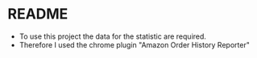 # README #

* To use this project the data for the statistic are required.
* Therefore I used the chrome plugin "Amazon Order History Reporter"
